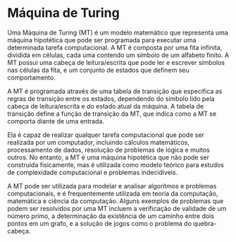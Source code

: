 # Máquina de Turing

Uma Máquina de Turing (MT) é um modelo matemático que representa uma máquina hipotética que pode ser programada para executar uma determinada tarefa computacional. A MT é composta por uma fita infinita, dividida em células, cada uma contendo um símbolo de um alfabeto finito. A MT possui uma cabeça de leitura/escrita que pode ler e escrever símbolos nas células da fita, e um conjunto de estados que definem seu comportamento.

A MT é programada através de uma tabela de transição que especifica as regras de transição entre os estados, dependendo do símbolo lido pela cabeça de leitura/escrita e do estado atual da máquina. A tabela de transição define a função de transição da MT, que indica como a MT se comporta diante de uma entrada.

Ela é capaz de realizar qualquer tarefa computacional que pode ser realizada por um computador, incluindo cálculos matemáticos, processamento de dados, resolução de problemas de lógica e muitos outros. No entanto, a MT é uma máquina hipotética que não pode ser construída fisicamente, mas é utilizada como modelo teórico para estudos de complexidade computacional e problemas indecidíveis.

A MT pode ser utilizada para modelar e analisar algoritmos e problemas computacionais, e é frequentemente utilizada em teoria da computação, matemática e ciência da computação. Alguns exemplos de problemas que podem ser resolvidos por uma MT incluem a verificação de validade de um número primo, a determinação da existência de um caminho entre dois pontos em um grafo, e a solução de jogos como o problema do quebra-cabeça.
